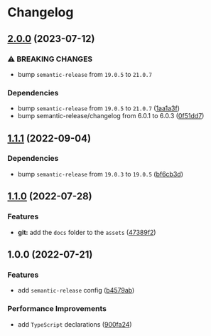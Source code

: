 # Changelog

## [2.0.0](https://github.com/binden-js/semantic-release-config/compare/v1.1.1...v2.0.0) (2023-07-12)

### ⚠ BREAKING CHANGES

- bump `semantic-release` from `19.0.5` to `21.0.7`

### Dependencies

- bump `semantic-release` from `19.0.5` to `21.0.7` ([1aa1a3f](https://github.com/binden-js/semantic-release-config/commit/1aa1a3fbefad69f769e0a1f31b8c442333ca7f30))
- bump semantic-release/changelog from 6.0.1 to 6.0.3 ([0f51dd7](https://github.com/binden-js/semantic-release-config/commit/0f51dd76cc3119dc3c369a68a1e323b50d2b67f2))

## [1.1.1](https://github.com/binden-js/semantic-release-config/compare/v1.1.0...v1.1.1) (2022-09-04)

### Dependencies

- bump `semantic-release` from `19.0.3` to `19.0.5` ([bf6cb3d](https://github.com/binden-js/semantic-release-config/commit/bf6cb3d62bddb66497019813151af991e0419d4c))

## [1.1.0](https://github.com/binden-js/semantic-release-config/compare/v1.0.0...v1.1.0) (2022-07-28)

### Features

- **git:** add the `docs` folder to the `assets` ([47389f2](https://github.com/binden-js/semantic-release-config/commit/47389f2436fc85ebcd6464ccea9818a074bf0312))

## 1.0.0 (2022-07-21)

### Features

- add `semantic-release` config ([b4579ab](https://github.com/binden-js/semantic-release-config/commit/b4579abff322d191cd4e6d1054dac1bb3f284bd0))

### Performance Improvements

- add `TypeScript` declarations ([900fa24](https://github.com/binden-js/semantic-release-config/commit/900fa247b5142bd28ef3e5ce55ec638976c49634))
